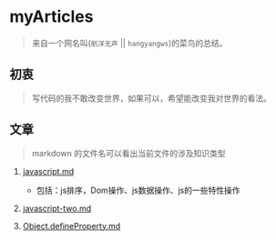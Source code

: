 # myArticles
> 来自一个网名叫(`航洋无声` || `hangyangws`)的菜鸟的总结。

## 初衷
> 写代码的我不敢改变世界，如果可以，希望能改变我对世界的看法。

## 文章
> markdown 的文件名可以看出当前文件的涉及知识类型

1. [javascript.md](https://github.com/hangyangws/myArticles/blob/master/javascript.md)
    - 包括：js排序，Dom操作、js数据操作、js的一些特性操作

1. [javascript-two.md](https://github.com/hangyangws/myArticles/blob/master/javascript-two.md)

1. [Object.defineProperty.md](https://github.com/hangyangws/myArticles/blob/master/Object.defineProperty.md)

